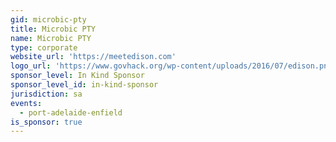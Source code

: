 ```yaml
---
gid: microbic-pty
title: Microbic PTY
name: Microbic PTY
type: corporate
website_url: 'https://meetedison.com'
logo_url: 'https://www.govhack.org/wp-content/uploads/2016/07/edison.png'
sponsor_level: In Kind Sponsor
sponsor_level_id: in-kind-sponsor
jurisdiction: sa
events:
  - port-adelaide-enfield
is_sponsor: true
---
```


